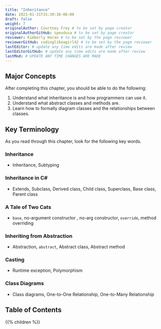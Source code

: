 ```yaml
---
title: "Inheritance"
date: 2023-01-31T15:39:38-06:00
draft: false
weight: 7
originalAuthor: Courtney Frey # to be set by page creator
originalAuthorGitHub: speudusa # to be set by page creator
reviewer: Kimberly Horan # to be set by the page reviewer
reviewerGitHub: codinglikeagirl42 # to be set by the page reviewer
lastEditor: # update any time edits are made after review
lastEditorGitHub: # update any time edits are made after review
lastMod: # UPDATE ANY TIME CHANGES ARE MADE
---
```


## Major Concepts 

After completing this chapter, you should be able to do the following:

1. Understand what inheritance is and how programmers can use it.
1. Understand what abstract classes and methods are.
1. Learn how to formally diagram classes and the relationships between classes.

## Key Terminology

As you read through this chapter, look for the following key words.

### Inheritance
 
 - Inheritance, Subtyping

### Inheritance in C#

- Extends, Subclass, Derived class, Child class, Superclass, Base class, Parent class

### A Tale of Two Cats

- `base`, no-argument constructor , no-arg constructor, `override`, method overriding

### Inheriting from Abstraction

- Abstraction, `abstract`, Abstract class, Abstract method

### Casting

- Runtime exception, Polymorphism

### Class Diagrams

- Class diagrams, One-to-One Relationship, One-to-Many Relationship

## Table of Contents

{{% children %}}
